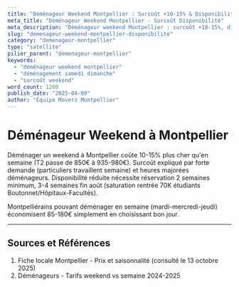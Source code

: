```yaml
---
title: "Déménageur Weekend Montpellier : Surcoût +10-15% & Disponibilité"
meta_title: "Déménageur Weekend Montpellier - Surcoût Disponibilité"
meta_description: "Déménageur weekend Montpellier : surcoût +10-15%, disponibilité réduite, anticiper 2 semaines."
slug: "demenageur-weekend-montpellier-disponibilite"
category: "demenageur-montpellier"
type: "satellite"
pilier_parent: "demenageur-montpellier"
keywords:
  - "déménageur weekend montpellier"
  - "déménagement samedi dimanche"
  - "surcoût weekend"
word_count: 1200
publish_date: "2025-04-09"
author: "Équipe Moverz Montpellier"
---
```


# Déménageur Weekend à Montpellier

Déménager un weekend à Montpellier coûte 10-15% plus cher qu'en semaine (T2 passe de 850€ à 935-980€). Surcoût expliqué par forte demande (particuliers travaillent semaine) et heures majorées déménageurs. Disponibilité réduite nécessite réservation 2 semaines minimum, 3-4 semaines fin août (saturation rentrée 70K étudiants Boutonnet/Hôpitaux-Facultés).

Montpelliérains pouvant déménager en semaine (mardi-mercredi-jeudi) économisent 85-180€ simplement en choisissant bon jour.

---

## Sources et Références

1. Fiche locale Montpellier - Prix et saisonnalité (consulté le 13 octobre 2025)
2. Déménageurs - Tarifs weekend vs semaine 2024-2025

